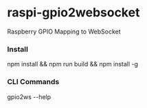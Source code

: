 # raspi-gpio2websocket
Raspberry GPIO Mapping to WebSocket

### Install
npm install && npm run build && npm install -g

### CLI Commands
gpio2ws --help